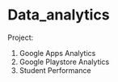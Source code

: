 # Data_analytics

Project:
1. Google Apps Analytics
2. Google Playstore Analytics
3. Student Performance
